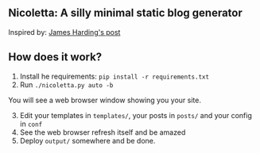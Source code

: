 Nicoletta: A silly minimal static blog generator
------------------------------------------------

Inspired by: [James Harding's post](http://www.jamesharding.ca/posts/simple-static-markdown-blog-in-flask/)

How does it work?
-----------------

1. Install he requirements: ``pip install -r requirements.txt``
2. Run ``./nicoletta.py auto -b``

You will see a web browser window showing you your site.

3. Edit your templates in ``templates/``, your posts in ``posts/`` and your config in ``conf``
4. See the web browser refresh itself and be amazed
5. Deploy ``output/`` somewhere and be done. 
